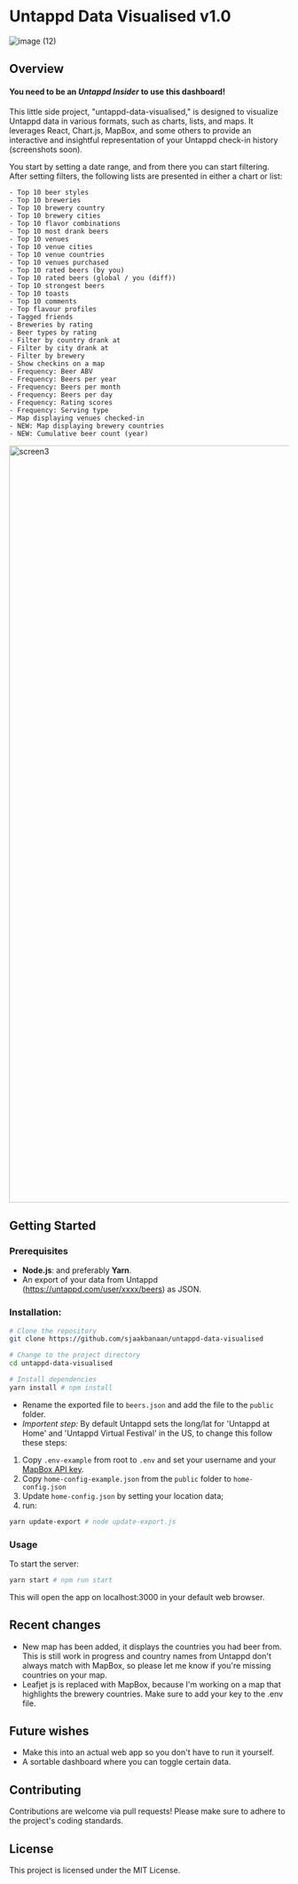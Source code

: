 # Untappd Data Visualised v1.0

![image (12)](https://github.com/sjaakbanaan/untappd-data-visualised/assets/2773301/15cb9e08-a187-458a-83b4-bf0355f600b6)

## Overview
#### You need to be an _Untappd Insider_ to use this dashboard!

This little side project, "untappd-data-visualised," is designed to visualize Untappd data in various formats, such as charts, lists, and maps. It leverages React, Chart.js, MapBox, and some others to provide an interactive and insightful representation of your Untappd check-in history (screenshots soon).

You start by setting a date range, and from there you can start filtering. After setting filters, the following lists are presented in either a chart or list:
```
- Top 10 beer styles
- Top 10 breweries
- Top 10 brewery country
- Top 10 brewery cities
- Top 10 flavor combinations
- Top 10 most drank beers
- Top 10 venues
- Top 10 venue cities
- Top 10 venue countries
- Top 10 venues purchased
- Top 10 rated beers (by you)
- Top 10 rated beers (global / you (diff))
- Top 10 strongest beers
- Top 10 toasts
- Top 10 comments
- Top flavour profiles
- Tagged friends
- Breweries by rating
- Beer types by rating
- Filter by country drank at
- Filter by city drank at
- Filter by brewery
- Show checkins on a map
- Frequency: Beer ABV
- Frequency: Beers per year
- Frequency: Beers per month
- Frequency: Beers per day
- Frequency: Rating scores
- Frequency: Serving type
- Map displaying venues checked-in
- NEW: Map displaying brewery countries
- NEW: Cumulative beer count (year)

```

<img width="1362" alt="screen3" src="https://github.com/sjaakbanaan/untappd-data-visualised/assets/2773301/1b342d5d-cb33-4512-a69e-08bb0575bd6a">


## Getting Started

### Prerequisites

- **Node.js**: and preferably **Yarn**.
- An export of your data from Untappd (https://untappd.com/user/xxxx/beers) as JSON.

### Installation:

```bash
# Clone the repository
git clone https://github.com/sjaakbanaan/untappd-data-visualised

# Change to the project directory
cd untappd-data-visualised

# Install dependencies
yarn install # npm install
```

- Rename the exported file to `beers.json` and add the file to the `public` folder.
- _Importent step:_ By default Untappd sets the long/lat for 'Untappd at Home' and 'Untappd Virtual Festival' in the US, to change this follow these steps:
1. Copy `.env-example` from root to `.env` and set your username and your [MapBox API key](https://account.mapbox.com/).
2. Copy `home-config-example.json` from the `public` folder to `home-config.json` 
3. Update `home-config.json` by setting your location data;
4. run: 
```bash
yarn update-export # node update-export.js
```

### Usage

To start the server:

```bash
yarn start # npm run start
```

This will open the app on localhost:3000 in your default web browser.

## Recent changes

- New map has been added, it displays the countries you had beer from. This is still work in progress and country names from Untappd don't always match with MapBox, so please let me know if you're missing countries on your map.
- Leafjet js is replaced with MapBox, because I'm working on a map that highlights the brewery countries. Make sure to add your key to the .env file.

## Future wishes

- Make this into an actual web app so you don't have to run it yourself.
- A sortable dashboard where you can toggle certain data.

## Contributing

Contributions are welcome via pull requests! Please make sure to adhere to the project's coding standards.

## License

This project is licensed under the MIT License.
